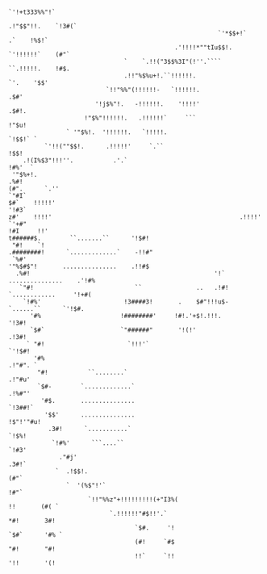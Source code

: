 
<!--
**Wawwior/Wawwior** is a ✨ _special_ ✨ repository because its `README.md` (this file) appears on your GitHub profile.

Here are some ideas to get you started:

- 🔭 I’m currently working on ...
- 🌱 I’m currently learning ...
- 👯 I’m looking to collaborate on ...
- 🤔 I’m looking for help with ...
- 💬 Ask me about ...
- 📫 How to reach me: ...
- 😄 Pronouns: ...
- ⚡ Fun fact: ...
-->

                                                                                                               
                                                                                                               
                                                                                                               
                                                                      `'!+t333%%"!`                            
                                                                  .!"$$"!!.    `!3#(`                          
                                                              `'*$$+!`      .`    !%$!`                        
                                                  .'!!!!*""tIu$$!.     `'!!!!!!`    (#"`                       
                                    `    `.!!("3$$%3I"(!''.````         ``.!!!!!.    !#$.                      
                                    .!!"%$%u+!.``!!!!!!.                       `'.    '$$'                     
                               `!!"%%"(!!!!!!-   `!!!!!!.                              .$#'                    
                            '!j$%"!.   -!!!!!!.    '!!!!'                               .$#!.                  
                         !"$%"!!!!!!.   .!!!!!!`     ```                                  !"$u!                
                    ` '"$%!.  '!!!!!!.   `!!!!!.                                            `!$$!` `           
              `'!!(""$$!.      .!!!!!'     `.``                                                !$$!            
        .!(I%$3"!!!''.           .'.`                                                            !#%'  `       
     '"$%+!.                                                                                      .%#!         
    (#".      `.''                                                                                 `"#I`       
    $#`    !!!!!'                                                                                   '!#3`      
    z#'    !!!!'                                                    .!!!!'                          `'+#"      
    !#I     !!'                                                    t######$.        ``.......``      '!$#!     
     "#!    `!                                                    .########!      `.............`    -!!#"     
     `%#'                                                          '"%$#$"!       ...............    .!!#$     
      .%#!                                                   '!`                  ...............    .'!#%     
       `"#!                            ``               ..   .!#!                  `............     '!+#(     
        `!#%'                       !3####3!       .    $#"!!!u$-                    `......``      `'!$#.     
          '#%                      !########'     !#!.'+$!.!!!.                                     '!3#!      
          `$#`                     `"######"       '!(!'                                           .!3#!       
         ` "#!                       `!!!'`                                                      `'!$#!        
           '#%                                                                                  .!"#". `       
            "#!           ``........`                                                         .!"#u'           
            `$#-        `.............`                                                     .!%#"'             
             '#$.       ...............                                                  `!3##!`               
              '$$'      ...............                                                 !$"!'"#u!              
               .3#!      `...........`                                                        `!$%!            
                `!#%'      ```....``                                                            `!#3'          
                  ."#j'                                                                           .3#!`        
                 `  .!$$!.                                                                          (#"`       
                    `  '(%$"!'`                                                                      !#"`      
                          `!!"%%z"+!!!!!!!!!(+"I3%(                                          !!       (#( `    
                                `.!!!!!!"#$!!'.`                                             *#!       3#!     
                                       `$#.     '!                                           `$#`      '#% `   
                                       (#!     `#$                                            "#!       "#!    
                                       !!`     `!!                                            '!!       '(!    
                                                                                                               
                                                                                                               

